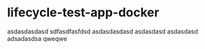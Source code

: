 # lifecycle-test-app-docker
asdasdasdasd
sdfasdfasfdsd
asdasdasdasd
asdasdasd
asdasdasd
adsadasdsa
qweqwe
